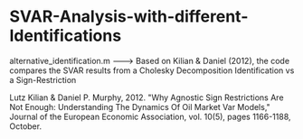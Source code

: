 # SVAR-Analysis-with-different-Identifications

alternative_identification.m  ---> Based on Kilian & Daniel (2012), the code compares the SVAR results from a Cholesky Decomposition Identification vs a Sign-Restriction

Lutz Kilian & Daniel P. Murphy, 2012. "Why Agnostic Sign Restrictions Are Not Enough: Understanding The Dynamics Of Oil Market Var Models," Journal of the
European Economic Association, vol. 10(5), pages 1166-1188, October.
